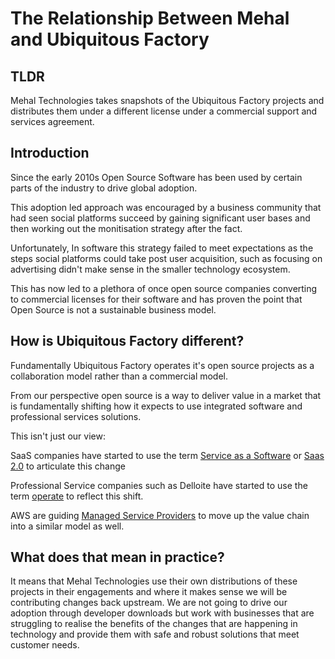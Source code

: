 # The Relationship Between Mehal and Ubiquitous Factory

## TLDR
Mehal Technologies takes snapshots of the Ubiquitous Factory projects and distributes them under a different license under a commercial support and services agreement.

## Introduction

Since the early 2010s Open Source Software has been used by certain parts of the industry to drive global adoption. 

This adoption led approach was encouraged by a business community that had seen social platforms succeed by gaining significant user bases and then working out the monitisation strategy after the fact. 

Unfortunately, In software this strategy failed to meet expectations as the steps social platforms could take post user acquisition, such as focusing on advertising didn't make sense in the smaller technology ecosystem. 

This has now led to a plethora of once open source companies converting to commercial licenses for their software and has proven the point that Open Source is not a sustainable business model.

## How is Ubiquitous Factory different? 

Fundamentally Ubiquitous Factory operates it's open source projects as a collaboration model rather than a commercial model.

From our perspective open source is a way to deliver value in a market that is fundamentally shifting how it expects to use integrated software and professional services solutions. 

This isn't just our view: 

SaaS companies have started to use the term [Service as a Software](https://www.theclueless.company/what-is-service-as-a-software/) or [Saas 2.0](https://medium.com/formaloo/saas-2-0-fc4d3ec2a76f) to articulate this change 

Professional Service companies such as Delloite have started to use the term [operate](https://www.deloitte.com/global/en/what-we-do/capabilities/operate.html) to reflect this shift.

AWS are guiding [Managed Service Providers](https://aws.amazon.com/blogs/apn/the-business-case-for-next-generation-aws-managed-service-providers-msps/) to move up the value chain into a similar model as well.

## What does that mean in practice? 

It means that Mehal Technologies use their own distributions of these projects in their engagements and where it makes sense we will be contributing changes back upstream. We are not going to drive our adoption through developer downloads but work with businesses that are struggling to realise the benefits of the changes that are happening in technology and provide them with safe and robust solutions that meet customer needs. 





